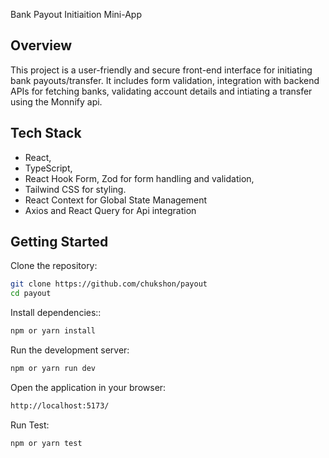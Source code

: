 Bank Payout Initiaition Mini-App

## Overview

This project is a user-friendly and secure front-end interface for initiating bank payouts/transfer. It includes form validation, integration with backend APIs for fetching banks, validating account details and intiating a transfer using the Monnify api.

## Tech Stack

- React,
- TypeScript,
- React Hook Form, Zod for form handling and validation,
- Tailwind CSS for styling.
- React Context for Global State Management
- Axios and React Query for Api integration

## Getting Started

Clone the repository:

```bash
git clone https://github.com/chukshon/payout
cd payout
```

Install dependencies::

```bash
npm or yarn install
```

Run the development server:

```bash
npm or yarn run dev
```

Open the application in your browser:

```bash
http://localhost:5173/
```

Run Test:

```bash
npm or yarn test
```
